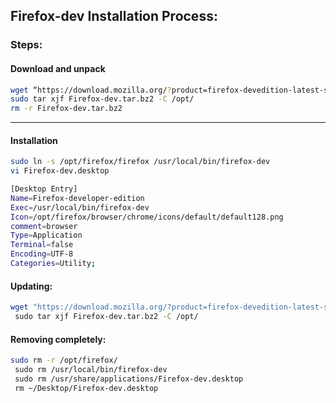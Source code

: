 ## Firefox-dev Installation Process: 
### Steps: 

#### Download and unpack 

```bash 
wget “https://download.mozilla.org/?product=firefox-devedition-latest-ssl&os=linux64&lang=en-US” -O Firefox-dev.tar.bz2 
sudo tar xjf Firefox-dev.tar.bz2 -C /opt/ 
rm -r Firefox-dev.tar.bz2
```
---
#### Installation

```bash
sudo ln -s /opt/firefox/firefox /usr/local/bin/firefox-dev 
vi Firefox-dev.desktop 
```

```bash
[Desktop Entry]
Name=Firefox-developer-edition
Exec=/usr/local/bin/firefox-dev
Icon=/opt/firefox/browser/chrome/icons/default/default128.png
comment=browser
Type=Application
Terminal=false
Encoding=UTF-8
Categories=Utility;
``` 
#### Updating: 

```bash
wget "https://download.mozilla.org/?product=firefox-devedition-latest-ssl&os=linux64&lang=en-US" -O Firefox-dev.tar.bz2
 sudo tar xjf Firefox-dev.tar.bz2 -C /opt/
```
#### Removing completely:
 
```bash
sudo rm -r /opt/firefox/
 sudo rm /usr/local/bin/firefox-dev
 sudo rm /usr/share/applications/Firefox-dev.desktop
 rm ~/Desktop/Firefox-dev.desktop
```

